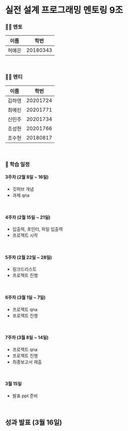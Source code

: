 # 실전 설계 프로그래밍 멘토링 9조

### 👩‍🏫 멘토
|이름|학번|
|---|---|
|허예은|20180343|

</br>

### 🧑‍🎓 멘티
|이름|학번|  
|---|---|
|김하영|20201724| 
|최예린|20201771| 
|신민주|20201734|
|조성현|20201766|
|조수현|20180817||

</br>

### 📅 학습 일정
#### 3주차 (2월 8일 ~ 16일)
- 깃허브 개념
- 과제 qna

</br>

#### 4주차  (2월 15일 ~ 21일)
- 입출력, 포인터, 파일 입출력
- 프로젝트 시작

</br>

#### 5주차 (2월 22일 ~ 28일)
- 링크드리스트
- 프로젝트 진행

</br>

#### 6주차  (3월 1일 ~ 7일)
- 프로젝트 qna
- 프로젝트 진행

</br>

#### 7주차 (3월 8일 ~ 14일)
- 프로젝트 qna
- 프로젝트 진행
- 최종보고서 제출

</br>

#### 3월 15일 
- 발표 ppt 준비

</br>

## 성과 발표 (3월 16일)

</br>
